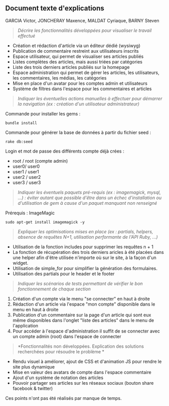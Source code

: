 Document texte d'explications
-----------------------------

GARCIA Victor, JONCHERAY Maxence, MALDAT Cyriaque, BARNY Steven

> *Décrire les fonctionnalités développées pour visualiser le travail effectué*

- Création et rédaction d'article via un éditeur dédié (wysiwyg)
- Publication de commentaire restreint aux utilisateurs inscrits
- Espace utilisateur, qui permet de visualiser ses articles publiés
- Listes complètes des articles, mais aussi triées par catégories
- Liste des trois derniers articles publiés sur la homepage
- Espace administration qui permet de gérer les articles, les utilisateurs, les commentaires, les médias, les catégories
- Mise en place d'un avatar pour les comptes admin et utilisateurs
- Système de filtres dans l'espace pour les commentaires et articles


> *Indiquer les éventuelles actions manuelles à effectuer pour démarrer la navigation (ex : création d'un utilisateur administrateur)*

Commande pour installer les gems :

	bundle install

Commande pour générer la base de données à partir du fichier seed :

	rake db:seed

Login et mot de passe des différents compte déjà crées :

 - root / root (compte admin)
 - user0/ user0
 - user1 / user1
 - user2 / user2 
 - user3 / user3

> *Indiquer les éventuels paquets pré-requis (ex : imagemagick, mysql, ...) : éviter autant que possible d'être dans un échec d'installation ou d'utilisation de gem à cause d'un paquet manquant non renseigné*

Prérequis : ImageMagic

    sudo apt-get install imagemagick -y
    

> *Expliquer les optimisations mises en place (ex : partials, helpers, absence de requêtes N+1, utilisation performante de l'API Ruby, ...)*

- Utilisation de la fonction includes pour supprimer les requêtes n + 1
- La fonction de récupération des trois derniers aricles à été placées dans une helper afin d'être utilisée n'importe où sur le site, à la façon d'un widget.
- Utilisation de simple_for pour simplifier la génération des formulaires.
- Utilisation des partials pour le header et le footer

> *Indiquer les scénarios de tests permettant de vérifier le bon fonctionnement de chaque section*

 1. Création d'un compte via le menu "se connecter" en haut à droite
 2. Rédaction d'un article via l'espace "mon compte" disponible dans le menu en haut à droite
 3. Publication d'un commentaire sur la page d'un article qui sont eux même disponibles dans l'onglet "liste des articles" dans le menu de l'application
 4. Pour accéder à l'espace d'administration il suffit de se connecter avec un compte admin (root) dans l'espace de connecter

> *Fonctionnalités non développées. Explication des solutions recherchées pour résoudre le problème *

 - Rendu visuel à améliorer, ajout de CSS et d'animation JS pour rendre le site plus dynamique  
 - Mise en valeur des avatars de compte dans l'espace commentaire 
 - Ajout d'un système de notation des articles
 - Pouvoir partager ses articles sur les réseaux sociaux (bouton share facebook & twitter)

Ces points n'ont pas été réalisés par manque de temps.

